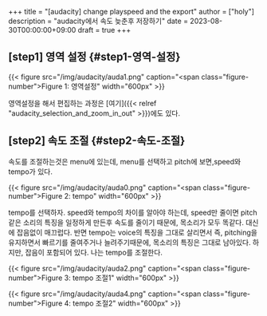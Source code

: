 +++
title = "[audacity] change playspeed and the export"
author = ["holy"]
description = "audacity에서 속도 늦춘후 저장하기"
date = 2023-08-30T00:00:00+09:00
draft = true
+++

## [step1] 영역 설정 {#step1-영역-설정}

<a id="figure--영역설정"></a>

{{< figure src="/img/audacity/auda1.png" caption="<span class=\"figure-number\">Figure 1: </span>영역설정" width="600px" >}}

영역설정을 해서 편집하는 과정은 [여기]({{< relref "audacity_selection_and_zoom_in_out" >}})에도 있다.


## [step2] 속도 조절 {#step2-속도-조절}

속도를 조절하는것은 menu에 있는데, menu를 선택하고 pitch에
보면,speed와 tempo가 있다.

<a id="figure--tempo"></a>

{{< figure src="/img/audacity/auda0.png" caption="<span class=\"figure-number\">Figure 2: </span>tempo" width="600px" >}}

tempo를 선택하자. speed와 tempo의 차이를 알아야 하는데, speed만 줄이면
pitch 같은 소리의 특징을 일정하게 만든후 속도를 줄이기 때문에,
목소리가 모두 똑같다. 대신에 잡음없이 매끄럽다. 반면 tempo는 voice의
특징을 그대로 살리면서 즉, pitching을 유지하면서 빠르기를 줄여주거나
늘려주기때문에, 목소리의 특징은 그대로 남아있다. 하지만, 잡음이
포함되어 있다. 나는 tempo를 조절한다.

<a id="figure--tempo 조절1"></a>

{{< figure src="/img/audacity/auda2.png" caption="<span class=\"figure-number\">Figure 3: </span>tempo 조절1" width="600px" >}}

<a id="figure--tempo 조절2"></a>

{{< figure src="/img/audacity/auda4.png" caption="<span class=\"figure-number\">Figure 4: </span>tempo 조절2" width="600px" >}}
